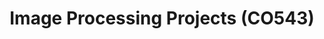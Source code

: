 ---
layout: project_cat
title: Image Processing Projects (CO543)
nav_order: 7
permalink: /co543/
has_children: true
num_projects: #
parent: Home
has_toc: true
default_thumb_image: https://cepdnaclk.github.io/projects.ce.pdn.ac.lk/data/categories/co543/thumbnail.jpg
description: 
---